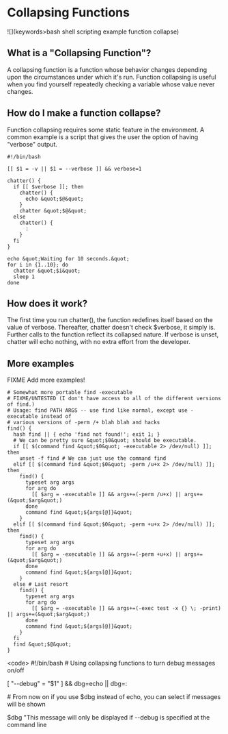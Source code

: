 # Collapsing Functions

![](keywords>bash shell scripting example function collapse)

## What is a "Collapsing Function"?

A collapsing function is a function whose behavior changes depending
upon the circumstances under which it's run. Function collapsing is
useful when you find yourself repeatedly checking a variable whose value
never changes.

## How do I make a function collapse?

Function collapsing requires some static feature in the environment. A
common example is a script that gives the user the option of having
"verbose" output.

    #!/bin/bash

    [[ $1 = -v || $1 = --verbose ]] && verbose=1

    chatter() {
      if [[ $verbose ]]; then
        chatter() {
          echo &quot;$@&quot;
        }
        chatter &quot;$@&quot;
      else
        chatter() {
          :
        }
      fi
    }

    echo &quot;Waiting for 10 seconds.&quot;
    for i in {1..10}; do
      chatter &quot;$i&quot;
      sleep 1
    done

## How does it work?

The first time you run chatter(), the function redefines itself based on
the value of verbose. Thereafter, chatter doesn't check \$verbose, it
simply is. Further calls to the function reflect its collapsed nature.
If verbose is unset, chatter will echo nothing, with no extra effort
from the developer.

## More examples

FIXME Add more examples!

    # Somewhat more portable find -executable
    # FIXME/UNTESTED (I don't have access to all of the different versions of find.)
    # Usage: find PATH ARGS -- use find like normal, except use -executable instead of
    # various versions of -perm /+ blah blah and hacks
    find() {
      hash find || { echo 'find not found!'; exit 1; }
      # We can be pretty sure &quot;$0&quot; should be executable.
      if [[ $(command find &quot;$0&quot; -executable 2> /dev/null) ]]; then
        unset -f find # We can just use the command find
      elif [[ $(command find &quot;$0&quot; -perm /u+x 2> /dev/null) ]]; then
        find() {
          typeset arg args
          for arg do
            [[ $arg = -executable ]] && args+=(-perm /u+x) || args+=(&quot;$arg&quot;)
          done
          command find &quot;${args[@]}&quot;
        }
      elif [[ $(command find &quot;$0&quot; -perm +u+x 2> /dev/null) ]]; then
        find() {
          typeset arg args
          for arg do
            [[ $arg = -executable ]] && args+=(-perm +u+x) || args+=(&quot;$arg&quot;)
          done
          command find &quot;${args[@]}&quot;
        }
      else # Last resort
        find() {
          typeset arg args
          for arg do
            [[ $arg = -executable ]] && args+=(-exec test -x {} \; -print) || args+=(&quot;$arg&quot;)
          done
          command find &quot;${args[@]}&quot;
        }
      fi
      find &quot;$@&quot;
    }

\<code\> \#!/bin/bash \# Using collapsing functions to turn debug
messages on/off

\[ "--debug" = "\$1" \] && dbg=echo \|\| dbg=:

\# From now on if you use \$dbg instead of echo, you can select if
messages will be shown

\$dbg "This message will only be displayed if --debug is specified at
the command line
